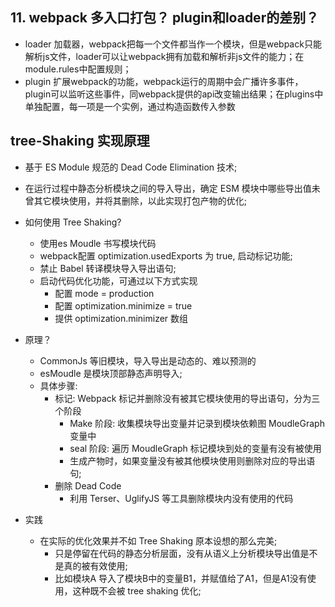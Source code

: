 ## 11. webpack 多入口打包？ plugin和loader的差别？
  * loader 加载器，webpack把每一个文件都当作一个模块，但是webpack只能解析js文件，loader可以让webpack拥有加载和解析非js文件的能力；在module.rules中配置规则；
  * plugin 扩展webpack的功能，webpack运行的周期中会广播许多事件，plugin可以监听这些事件，同webpack提供的api改变输出结果；在plugins中单独配置，每一项是一个实例，通过构造函数传入参数

## tree-Shaking 实现原理
  - 基于 ES Module 规范的 Dead Code Elimination 技术;
  - 在运行过程中静态分析模块之间的导入导出，确定 ESM 模块中哪些导出值未曾其它模块使用，并将其删除，以此实现打包产物的优化;

  - 如何使用 Tree Shaking?
    - 使用es Moudle 书写模块代码
    - webpack配置 optimization.usedExports 为 true, 启动标记功能;
    - 禁止 Babel 转译模块导入导出语句;
    - 启动代码优化功能，可通过以下方式实现
      - 配置 mode = production
      - 配置 optimization.minimize = true
      - 提供 optimization.minimizer 数组


  - 原理？
    - CommonJs 等旧模块，导入导出是动态的、难以预测的
    - esMoudle 是模块顶部静态声明导入;
    - 具体步骤:
      - 标记: Webpack 标记并删除没有被其它模块使用的导出语句，分为三个阶段
        - Make 阶段: 收集模块导出变量并记录到模块依赖图 MoudleGraph 变量中
        - seal 阶段: 遍历 MoudleGraph 标记模块到处的变量有没有被使用
        - 生成产物时，如果变量没有被其他模块使用则删除对应的导出语句;
      - 删除 Dead Code
        - 利用 Terser、UglifyJS 等工具删除模块内没有使用的代码
      
  - 实践
    - 在实际的优化效果并不如 Tree Shaking 原本设想的那么完美;
      - 只是停留在代码的静态分析层面，没有从语义上分析模块导出值是不是真的被有效使用;
      - 比如模块A 导入了模块B中的变量B1，并赋值给了A1，但是A1没有使用，这种既不会被 tree shaking 优化; 

